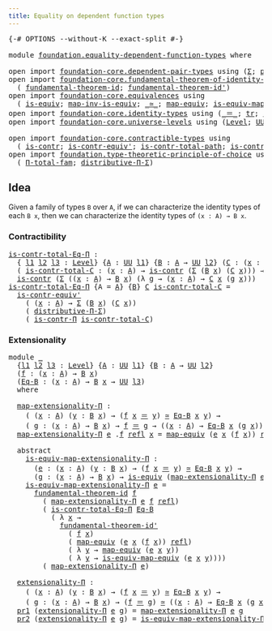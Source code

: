 ```yaml
---
title: Equality on dependent function types
---
```


<pre class="Agda"><a id="62" class="Symbol">{-#</a> <a id="66" class="Keyword">OPTIONS</a> <a id="74" class="Pragma">--without-K</a> <a id="86" class="Pragma">--exact-split</a> <a id="100" class="Symbol">#-}</a>

<a id="105" class="Keyword">module</a> <a id="112" href="foundation.equality-dependent-function-types.html" class="Module">foundation.equality-dependent-function-types</a> <a id="157" class="Keyword">where</a>

<a id="164" class="Keyword">open</a> <a id="169" class="Keyword">import</a> <a id="176" href="foundation-core.dependent-pair-types.html" class="Module">foundation-core.dependent-pair-types</a> <a id="213" class="Keyword">using</a> <a id="219" class="Symbol">(</a><a id="220" href="foundation-core.dependent-pair-types.html#515" class="Record">Σ</a><a id="221" class="Symbol">;</a> <a id="223" href="foundation-core.dependent-pair-types.html#588" class="InductiveConstructor">pair</a><a id="227" class="Symbol">;</a> <a id="229" href="foundation-core.dependent-pair-types.html#605" class="Field">pr1</a><a id="232" class="Symbol">;</a> <a id="234" href="foundation-core.dependent-pair-types.html#617" class="Field">pr2</a><a id="237" class="Symbol">)</a>
<a id="239" class="Keyword">open</a> <a id="244" class="Keyword">import</a> <a id="251" href="foundation-core.fundamental-theorem-of-identity-types.html" class="Module">foundation-core.fundamental-theorem-of-identity-types</a> <a id="305" class="Keyword">using</a>
  <a id="313" class="Symbol">(</a> <a id="315" href="foundation-core.fundamental-theorem-of-identity-types.html#1904" class="Function">fundamental-theorem-id</a><a id="337" class="Symbol">;</a> <a id="339" href="foundation-core.fundamental-theorem-of-identity-types.html#2175" class="Function">fundamental-theorem-id&#39;</a><a id="362" class="Symbol">)</a>
<a id="364" class="Keyword">open</a> <a id="369" class="Keyword">import</a> <a id="376" href="foundation-core.equivalences.html" class="Module">foundation-core.equivalences</a> <a id="405" class="Keyword">using</a>
  <a id="413" class="Symbol">(</a> <a id="415" href="foundation-core.equivalences.html#1556" class="Function">is-equiv</a><a id="423" class="Symbol">;</a> <a id="425" href="foundation-core.equivalences.html#4187" class="Function">map-inv-is-equiv</a><a id="441" class="Symbol">;</a> <a id="443" href="foundation-core.equivalences.html#1621" class="Function Operator">_≃_</a><a id="446" class="Symbol">;</a> <a id="448" href="foundation-core.equivalences.html#1821" class="Function">map-equiv</a><a id="457" class="Symbol">;</a> <a id="459" href="foundation-core.equivalences.html#1876" class="Function">is-equiv-map-equiv</a><a id="477" class="Symbol">)</a>
<a id="479" class="Keyword">open</a> <a id="484" class="Keyword">import</a> <a id="491" href="foundation-core.identity-types.html" class="Module">foundation-core.identity-types</a> <a id="522" class="Keyword">using</a> <a id="528" class="Symbol">(</a><a id="529" href="foundation-core.identity-types.html#1865" class="Function Operator">_＝_</a><a id="532" class="Symbol">;</a> <a id="534" href="foundation-core.identity-types.html#5702" class="Function">tr</a><a id="536" class="Symbol">;</a> <a id="538" href="foundation-core.identity-types.html#1820" class="InductiveConstructor">refl</a><a id="542" class="Symbol">)</a>
<a id="544" class="Keyword">open</a> <a id="549" class="Keyword">import</a> <a id="556" href="foundation-core.universe-levels.html" class="Module">foundation-core.universe-levels</a> <a id="588" class="Keyword">using</a> <a id="594" class="Symbol">(</a><a id="595" href="Agda.Primitive.html#597" class="Postulate">Level</a><a id="600" class="Symbol">;</a> <a id="602" href="foundation-core.universe-levels.html#235" class="Primitive">UU</a><a id="604" class="Symbol">;</a> <a id="606" href="Agda.Primitive.html#810" class="Primitive Operator">_⊔_</a><a id="609" class="Symbol">)</a>

<a id="612" class="Keyword">open</a> <a id="617" class="Keyword">import</a> <a id="624" href="foundation-core.contractible-types.html" class="Module">foundation-core.contractible-types</a> <a id="659" class="Keyword">using</a>
  <a id="667" class="Symbol">(</a> <a id="669" href="foundation-core.contractible-types.html#1006" class="Function">is-contr</a><a id="677" class="Symbol">;</a> <a id="679" href="foundation-core.contractible-types.html#3813" class="Function">is-contr-equiv&#39;</a><a id="694" class="Symbol">;</a> <a id="696" href="foundation-core.contractible-types.html#2046" class="Function">is-contr-total-path</a><a id="715" class="Symbol">;</a> <a id="717" href="foundation-core.contractible-types.html#6898" class="Function">is-contr-Π</a><a id="727" class="Symbol">)</a>
<a id="729" class="Keyword">open</a> <a id="734" class="Keyword">import</a> <a id="741" href="foundation.type-theoretic-principle-of-choice.html" class="Module">foundation.type-theoretic-principle-of-choice</a> <a id="787" class="Keyword">using</a>
  <a id="795" class="Symbol">(</a> <a id="797" href="foundation.type-theoretic-principle-of-choice.html#1269" class="Function">Π-total-fam</a><a id="808" class="Symbol">;</a> <a id="810" href="foundation.type-theoretic-principle-of-choice.html#4367" class="Function">distributive-Π-Σ</a><a id="826" class="Symbol">)</a>
</pre>
## Idea

Given a family of types `B` over `A`, if we can characterize the identity types of each `B x`, then we can characterize the identity types of `(x : A) → B x`.

### Contractibility

<pre class="Agda"><a id="is-contr-total-Eq-Π"></a><a id="1031" href="foundation.equality-dependent-function-types.html#1031" class="Function">is-contr-total-Eq-Π</a> <a id="1051" class="Symbol">:</a>
  <a id="1055" class="Symbol">{</a> <a id="1057" href="foundation.equality-dependent-function-types.html#1057" class="Bound">l1</a> <a id="1060" href="foundation.equality-dependent-function-types.html#1060" class="Bound">l2</a> <a id="1063" href="foundation.equality-dependent-function-types.html#1063" class="Bound">l3</a> <a id="1066" class="Symbol">:</a> <a id="1068" href="Agda.Primitive.html#597" class="Postulate">Level</a><a id="1073" class="Symbol">}</a> <a id="1075" class="Symbol">{</a><a id="1076" href="foundation.equality-dependent-function-types.html#1076" class="Bound">A</a> <a id="1078" class="Symbol">:</a> <a id="1080" href="foundation-core.universe-levels.html#235" class="Primitive">UU</a> <a id="1083" href="foundation.equality-dependent-function-types.html#1057" class="Bound">l1</a><a id="1085" class="Symbol">}</a> <a id="1087" class="Symbol">{</a><a id="1088" href="foundation.equality-dependent-function-types.html#1088" class="Bound">B</a> <a id="1090" class="Symbol">:</a> <a id="1092" href="foundation.equality-dependent-function-types.html#1076" class="Bound">A</a> <a id="1094" class="Symbol">→</a> <a id="1096" href="foundation-core.universe-levels.html#235" class="Primitive">UU</a> <a id="1099" href="foundation.equality-dependent-function-types.html#1060" class="Bound">l2</a><a id="1101" class="Symbol">}</a> <a id="1103" class="Symbol">(</a><a id="1104" href="foundation.equality-dependent-function-types.html#1104" class="Bound">C</a> <a id="1106" class="Symbol">:</a> <a id="1108" class="Symbol">(</a><a id="1109" href="foundation.equality-dependent-function-types.html#1109" class="Bound">x</a> <a id="1111" class="Symbol">:</a> <a id="1113" href="foundation.equality-dependent-function-types.html#1076" class="Bound">A</a><a id="1114" class="Symbol">)</a> <a id="1116" class="Symbol">→</a> <a id="1118" href="foundation.equality-dependent-function-types.html#1088" class="Bound">B</a> <a id="1120" href="foundation.equality-dependent-function-types.html#1109" class="Bound">x</a> <a id="1122" class="Symbol">→</a> <a id="1124" href="foundation-core.universe-levels.html#235" class="Primitive">UU</a> <a id="1127" href="foundation.equality-dependent-function-types.html#1063" class="Bound">l3</a><a id="1129" class="Symbol">)</a> <a id="1131" class="Symbol">→</a>
  <a id="1135" class="Symbol">(</a> <a id="1137" href="foundation.equality-dependent-function-types.html#1137" class="Bound">is-contr-total-C</a> <a id="1154" class="Symbol">:</a> <a id="1156" class="Symbol">(</a><a id="1157" href="foundation.equality-dependent-function-types.html#1157" class="Bound">x</a> <a id="1159" class="Symbol">:</a> <a id="1161" href="foundation.equality-dependent-function-types.html#1076" class="Bound">A</a><a id="1162" class="Symbol">)</a> <a id="1164" class="Symbol">→</a> <a id="1166" href="foundation-core.contractible-types.html#1006" class="Function">is-contr</a> <a id="1175" class="Symbol">(</a><a id="1176" href="foundation-core.dependent-pair-types.html#515" class="Record">Σ</a> <a id="1178" class="Symbol">(</a><a id="1179" href="foundation.equality-dependent-function-types.html#1088" class="Bound">B</a> <a id="1181" href="foundation.equality-dependent-function-types.html#1157" class="Bound">x</a><a id="1182" class="Symbol">)</a> <a id="1184" class="Symbol">(</a><a id="1185" href="foundation.equality-dependent-function-types.html#1104" class="Bound">C</a> <a id="1187" href="foundation.equality-dependent-function-types.html#1157" class="Bound">x</a><a id="1188" class="Symbol">)))</a> <a id="1192" class="Symbol">→</a>
  <a id="1196" href="foundation-core.contractible-types.html#1006" class="Function">is-contr</a> <a id="1205" class="Symbol">(</a><a id="1206" href="foundation-core.dependent-pair-types.html#515" class="Record">Σ</a> <a id="1208" class="Symbol">((</a><a id="1210" href="foundation.equality-dependent-function-types.html#1210" class="Bound">x</a> <a id="1212" class="Symbol">:</a> <a id="1214" href="foundation.equality-dependent-function-types.html#1076" class="Bound">A</a><a id="1215" class="Symbol">)</a> <a id="1217" class="Symbol">→</a> <a id="1219" href="foundation.equality-dependent-function-types.html#1088" class="Bound">B</a> <a id="1221" href="foundation.equality-dependent-function-types.html#1210" class="Bound">x</a><a id="1222" class="Symbol">)</a> <a id="1224" class="Symbol">(λ</a> <a id="1227" href="foundation.equality-dependent-function-types.html#1227" class="Bound">g</a> <a id="1229" class="Symbol">→</a> <a id="1231" class="Symbol">(</a><a id="1232" href="foundation.equality-dependent-function-types.html#1232" class="Bound">x</a> <a id="1234" class="Symbol">:</a> <a id="1236" href="foundation.equality-dependent-function-types.html#1076" class="Bound">A</a><a id="1237" class="Symbol">)</a> <a id="1239" class="Symbol">→</a> <a id="1241" href="foundation.equality-dependent-function-types.html#1104" class="Bound">C</a> <a id="1243" href="foundation.equality-dependent-function-types.html#1232" class="Bound">x</a> <a id="1245" class="Symbol">(</a><a id="1246" href="foundation.equality-dependent-function-types.html#1227" class="Bound">g</a> <a id="1248" href="foundation.equality-dependent-function-types.html#1232" class="Bound">x</a><a id="1249" class="Symbol">)))</a>
<a id="1253" href="foundation.equality-dependent-function-types.html#1031" class="Function">is-contr-total-Eq-Π</a> <a id="1273" class="Symbol">{</a><a id="1274" class="Argument">A</a> <a id="1276" class="Symbol">=</a> <a id="1278" href="foundation.equality-dependent-function-types.html#1278" class="Bound">A</a><a id="1279" class="Symbol">}</a> <a id="1281" class="Symbol">{</a><a id="1282" href="foundation.equality-dependent-function-types.html#1282" class="Bound">B</a><a id="1283" class="Symbol">}</a> <a id="1285" href="foundation.equality-dependent-function-types.html#1285" class="Bound">C</a> <a id="1287" href="foundation.equality-dependent-function-types.html#1287" class="Bound">is-contr-total-C</a> <a id="1304" class="Symbol">=</a>
  <a id="1308" href="foundation-core.contractible-types.html#3813" class="Function">is-contr-equiv&#39;</a>
    <a id="1328" class="Symbol">(</a> <a id="1330" class="Symbol">(</a><a id="1331" href="foundation.equality-dependent-function-types.html#1331" class="Bound">x</a> <a id="1333" class="Symbol">:</a> <a id="1335" href="foundation.equality-dependent-function-types.html#1278" class="Bound">A</a><a id="1336" class="Symbol">)</a> <a id="1338" class="Symbol">→</a> <a id="1340" href="foundation-core.dependent-pair-types.html#515" class="Record">Σ</a> <a id="1342" class="Symbol">(</a><a id="1343" href="foundation.equality-dependent-function-types.html#1282" class="Bound">B</a> <a id="1345" href="foundation.equality-dependent-function-types.html#1331" class="Bound">x</a><a id="1346" class="Symbol">)</a> <a id="1348" class="Symbol">(</a><a id="1349" href="foundation.equality-dependent-function-types.html#1285" class="Bound">C</a> <a id="1351" href="foundation.equality-dependent-function-types.html#1331" class="Bound">x</a><a id="1352" class="Symbol">))</a>
    <a id="1359" class="Symbol">(</a> <a id="1361" href="foundation.type-theoretic-principle-of-choice.html#4367" class="Function">distributive-Π-Σ</a><a id="1377" class="Symbol">)</a>
    <a id="1383" class="Symbol">(</a> <a id="1385" href="foundation-core.contractible-types.html#6898" class="Function">is-contr-Π</a> <a id="1396" href="foundation.equality-dependent-function-types.html#1287" class="Bound">is-contr-total-C</a><a id="1412" class="Symbol">)</a>
</pre>
### Extensionality

<pre class="Agda"><a id="1447" class="Keyword">module</a> <a id="1454" href="foundation.equality-dependent-function-types.html#1454" class="Module">_</a>
  <a id="1458" class="Symbol">{</a><a id="1459" href="foundation.equality-dependent-function-types.html#1459" class="Bound">l1</a> <a id="1462" href="foundation.equality-dependent-function-types.html#1462" class="Bound">l2</a> <a id="1465" href="foundation.equality-dependent-function-types.html#1465" class="Bound">l3</a> <a id="1468" class="Symbol">:</a> <a id="1470" href="Agda.Primitive.html#597" class="Postulate">Level</a><a id="1475" class="Symbol">}</a> <a id="1477" class="Symbol">{</a><a id="1478" href="foundation.equality-dependent-function-types.html#1478" class="Bound">A</a> <a id="1480" class="Symbol">:</a> <a id="1482" href="foundation-core.universe-levels.html#235" class="Primitive">UU</a> <a id="1485" href="foundation.equality-dependent-function-types.html#1459" class="Bound">l1</a><a id="1487" class="Symbol">}</a> <a id="1489" class="Symbol">{</a><a id="1490" href="foundation.equality-dependent-function-types.html#1490" class="Bound">B</a> <a id="1492" class="Symbol">:</a> <a id="1494" href="foundation.equality-dependent-function-types.html#1478" class="Bound">A</a> <a id="1496" class="Symbol">→</a> <a id="1498" href="foundation-core.universe-levels.html#235" class="Primitive">UU</a> <a id="1501" href="foundation.equality-dependent-function-types.html#1462" class="Bound">l2</a><a id="1503" class="Symbol">}</a>
  <a id="1507" class="Symbol">(</a><a id="1508" href="foundation.equality-dependent-function-types.html#1508" class="Bound">f</a> <a id="1510" class="Symbol">:</a> <a id="1512" class="Symbol">(</a><a id="1513" href="foundation.equality-dependent-function-types.html#1513" class="Bound">x</a> <a id="1515" class="Symbol">:</a> <a id="1517" href="foundation.equality-dependent-function-types.html#1478" class="Bound">A</a><a id="1518" class="Symbol">)</a> <a id="1520" class="Symbol">→</a> <a id="1522" href="foundation.equality-dependent-function-types.html#1490" class="Bound">B</a> <a id="1524" href="foundation.equality-dependent-function-types.html#1513" class="Bound">x</a><a id="1525" class="Symbol">)</a>
  <a id="1529" class="Symbol">(</a><a id="1530" href="foundation.equality-dependent-function-types.html#1530" class="Bound">Eq-B</a> <a id="1535" class="Symbol">:</a> <a id="1537" class="Symbol">(</a><a id="1538" href="foundation.equality-dependent-function-types.html#1538" class="Bound">x</a> <a id="1540" class="Symbol">:</a> <a id="1542" href="foundation.equality-dependent-function-types.html#1478" class="Bound">A</a><a id="1543" class="Symbol">)</a> <a id="1545" class="Symbol">→</a> <a id="1547" href="foundation.equality-dependent-function-types.html#1490" class="Bound">B</a> <a id="1549" href="foundation.equality-dependent-function-types.html#1538" class="Bound">x</a> <a id="1551" class="Symbol">→</a> <a id="1553" href="foundation-core.universe-levels.html#235" class="Primitive">UU</a> <a id="1556" href="foundation.equality-dependent-function-types.html#1465" class="Bound">l3</a><a id="1558" class="Symbol">)</a>
  <a id="1562" class="Keyword">where</a>

  <a id="1571" href="foundation.equality-dependent-function-types.html#1571" class="Function">map-extensionality-Π</a> <a id="1592" class="Symbol">:</a>
    <a id="1598" class="Symbol">(</a> <a id="1600" class="Symbol">(</a><a id="1601" href="foundation.equality-dependent-function-types.html#1601" class="Bound">x</a> <a id="1603" class="Symbol">:</a> <a id="1605" href="foundation.equality-dependent-function-types.html#1478" class="Bound">A</a><a id="1606" class="Symbol">)</a> <a id="1608" class="Symbol">(</a><a id="1609" href="foundation.equality-dependent-function-types.html#1609" class="Bound">y</a> <a id="1611" class="Symbol">:</a> <a id="1613" href="foundation.equality-dependent-function-types.html#1490" class="Bound">B</a> <a id="1615" href="foundation.equality-dependent-function-types.html#1601" class="Bound">x</a><a id="1616" class="Symbol">)</a> <a id="1618" class="Symbol">→</a> <a id="1620" class="Symbol">(</a><a id="1621" href="foundation.equality-dependent-function-types.html#1508" class="Bound">f</a> <a id="1623" href="foundation.equality-dependent-function-types.html#1601" class="Bound">x</a> <a id="1625" href="foundation-core.identity-types.html#1865" class="Function Operator">＝</a> <a id="1627" href="foundation.equality-dependent-function-types.html#1609" class="Bound">y</a><a id="1628" class="Symbol">)</a> <a id="1630" href="foundation-core.equivalences.html#1621" class="Function Operator">≃</a> <a id="1632" href="foundation.equality-dependent-function-types.html#1530" class="Bound">Eq-B</a> <a id="1637" href="foundation.equality-dependent-function-types.html#1601" class="Bound">x</a> <a id="1639" href="foundation.equality-dependent-function-types.html#1609" class="Bound">y</a><a id="1640" class="Symbol">)</a> <a id="1642" class="Symbol">→</a>
    <a id="1648" class="Symbol">(</a> <a id="1650" href="foundation.equality-dependent-function-types.html#1650" class="Bound">g</a> <a id="1652" class="Symbol">:</a> <a id="1654" class="Symbol">(</a><a id="1655" href="foundation.equality-dependent-function-types.html#1655" class="Bound">x</a> <a id="1657" class="Symbol">:</a> <a id="1659" href="foundation.equality-dependent-function-types.html#1478" class="Bound">A</a><a id="1660" class="Symbol">)</a> <a id="1662" class="Symbol">→</a> <a id="1664" href="foundation.equality-dependent-function-types.html#1490" class="Bound">B</a> <a id="1666" href="foundation.equality-dependent-function-types.html#1655" class="Bound">x</a><a id="1667" class="Symbol">)</a> <a id="1669" class="Symbol">→</a> <a id="1671" href="foundation.equality-dependent-function-types.html#1508" class="Bound">f</a> <a id="1673" href="foundation-core.identity-types.html#1865" class="Function Operator">＝</a> <a id="1675" href="foundation.equality-dependent-function-types.html#1650" class="Bound">g</a> <a id="1677" class="Symbol">→</a> <a id="1679" class="Symbol">((</a><a id="1681" href="foundation.equality-dependent-function-types.html#1681" class="Bound">x</a> <a id="1683" class="Symbol">:</a> <a id="1685" href="foundation.equality-dependent-function-types.html#1478" class="Bound">A</a><a id="1686" class="Symbol">)</a> <a id="1688" class="Symbol">→</a> <a id="1690" href="foundation.equality-dependent-function-types.html#1530" class="Bound">Eq-B</a> <a id="1695" href="foundation.equality-dependent-function-types.html#1681" class="Bound">x</a> <a id="1697" class="Symbol">(</a><a id="1698" href="foundation.equality-dependent-function-types.html#1650" class="Bound">g</a> <a id="1700" href="foundation.equality-dependent-function-types.html#1681" class="Bound">x</a><a id="1701" class="Symbol">))</a>
  <a id="1706" href="foundation.equality-dependent-function-types.html#1571" class="Function">map-extensionality-Π</a> <a id="1727" href="foundation.equality-dependent-function-types.html#1727" class="Bound">e</a> <a id="1729" class="DottedPattern Symbol">.</a><a id="1730" href="foundation.equality-dependent-function-types.html#1508" class="DottedPattern Bound">f</a> <a id="1732" href="foundation-core.identity-types.html#1820" class="InductiveConstructor">refl</a> <a id="1737" href="foundation.equality-dependent-function-types.html#1737" class="Bound">x</a> <a id="1739" class="Symbol">=</a> <a id="1741" href="foundation-core.equivalences.html#1821" class="Function">map-equiv</a> <a id="1751" class="Symbol">(</a><a id="1752" href="foundation.equality-dependent-function-types.html#1727" class="Bound">e</a> <a id="1754" href="foundation.equality-dependent-function-types.html#1737" class="Bound">x</a> <a id="1756" class="Symbol">(</a><a id="1757" href="foundation.equality-dependent-function-types.html#1508" class="Bound">f</a> <a id="1759" href="foundation.equality-dependent-function-types.html#1737" class="Bound">x</a><a id="1760" class="Symbol">))</a> <a id="1763" href="foundation-core.identity-types.html#1820" class="InductiveConstructor">refl</a>

  <a id="1771" class="Keyword">abstract</a>
    <a id="1784" href="foundation.equality-dependent-function-types.html#1784" class="Function">is-equiv-map-extensionality-Π</a> <a id="1814" class="Symbol">:</a>
      <a id="1822" class="Symbol">(</a><a id="1823" href="foundation.equality-dependent-function-types.html#1823" class="Bound">e</a> <a id="1825" class="Symbol">:</a> <a id="1827" class="Symbol">(</a><a id="1828" href="foundation.equality-dependent-function-types.html#1828" class="Bound">x</a> <a id="1830" class="Symbol">:</a> <a id="1832" href="foundation.equality-dependent-function-types.html#1478" class="Bound">A</a><a id="1833" class="Symbol">)</a> <a id="1835" class="Symbol">(</a><a id="1836" href="foundation.equality-dependent-function-types.html#1836" class="Bound">y</a> <a id="1838" class="Symbol">:</a> <a id="1840" href="foundation.equality-dependent-function-types.html#1490" class="Bound">B</a> <a id="1842" href="foundation.equality-dependent-function-types.html#1828" class="Bound">x</a><a id="1843" class="Symbol">)</a> <a id="1845" class="Symbol">→</a> <a id="1847" class="Symbol">(</a><a id="1848" href="foundation.equality-dependent-function-types.html#1508" class="Bound">f</a> <a id="1850" href="foundation.equality-dependent-function-types.html#1828" class="Bound">x</a> <a id="1852" href="foundation-core.identity-types.html#1865" class="Function Operator">＝</a> <a id="1854" href="foundation.equality-dependent-function-types.html#1836" class="Bound">y</a><a id="1855" class="Symbol">)</a> <a id="1857" href="foundation-core.equivalences.html#1621" class="Function Operator">≃</a> <a id="1859" href="foundation.equality-dependent-function-types.html#1530" class="Bound">Eq-B</a> <a id="1864" href="foundation.equality-dependent-function-types.html#1828" class="Bound">x</a> <a id="1866" href="foundation.equality-dependent-function-types.html#1836" class="Bound">y</a><a id="1867" class="Symbol">)</a> <a id="1869" class="Symbol">→</a>
      <a id="1877" class="Symbol">(</a><a id="1878" href="foundation.equality-dependent-function-types.html#1878" class="Bound">g</a> <a id="1880" class="Symbol">:</a> <a id="1882" class="Symbol">(</a><a id="1883" href="foundation.equality-dependent-function-types.html#1883" class="Bound">x</a> <a id="1885" class="Symbol">:</a> <a id="1887" href="foundation.equality-dependent-function-types.html#1478" class="Bound">A</a><a id="1888" class="Symbol">)</a> <a id="1890" class="Symbol">→</a> <a id="1892" href="foundation.equality-dependent-function-types.html#1490" class="Bound">B</a> <a id="1894" href="foundation.equality-dependent-function-types.html#1883" class="Bound">x</a><a id="1895" class="Symbol">)</a> <a id="1897" class="Symbol">→</a> <a id="1899" href="foundation-core.equivalences.html#1556" class="Function">is-equiv</a> <a id="1908" class="Symbol">(</a><a id="1909" href="foundation.equality-dependent-function-types.html#1571" class="Function">map-extensionality-Π</a> <a id="1930" href="foundation.equality-dependent-function-types.html#1823" class="Bound">e</a> <a id="1932" href="foundation.equality-dependent-function-types.html#1878" class="Bound">g</a><a id="1933" class="Symbol">)</a>
    <a id="1939" href="foundation.equality-dependent-function-types.html#1784" class="Function">is-equiv-map-extensionality-Π</a> <a id="1969" href="foundation.equality-dependent-function-types.html#1969" class="Bound">e</a> <a id="1971" class="Symbol">=</a>
      <a id="1979" href="foundation-core.fundamental-theorem-of-identity-types.html#1904" class="Function">fundamental-theorem-id</a> <a id="2002" href="foundation.equality-dependent-function-types.html#1508" class="Bound">f</a>
        <a id="2012" class="Symbol">(</a> <a id="2014" href="foundation.equality-dependent-function-types.html#1571" class="Function">map-extensionality-Π</a> <a id="2035" href="foundation.equality-dependent-function-types.html#1969" class="Bound">e</a> <a id="2037" href="foundation.equality-dependent-function-types.html#1508" class="Bound">f</a> <a id="2039" href="foundation-core.identity-types.html#1820" class="InductiveConstructor">refl</a><a id="2043" class="Symbol">)</a>
        <a id="2053" class="Symbol">(</a> <a id="2055" href="foundation.equality-dependent-function-types.html#1031" class="Function">is-contr-total-Eq-Π</a> <a id="2075" href="foundation.equality-dependent-function-types.html#1530" class="Bound">Eq-B</a>
          <a id="2090" class="Symbol">(</a> <a id="2092" class="Symbol">λ</a> <a id="2094" href="foundation.equality-dependent-function-types.html#2094" class="Bound">x</a> <a id="2096" class="Symbol">→</a>
            <a id="2110" href="foundation-core.fundamental-theorem-of-identity-types.html#2175" class="Function">fundamental-theorem-id&#39;</a>
              <a id="2148" class="Symbol">(</a> <a id="2150" href="foundation.equality-dependent-function-types.html#1508" class="Bound">f</a> <a id="2152" href="foundation.equality-dependent-function-types.html#2094" class="Bound">x</a><a id="2153" class="Symbol">)</a>
              <a id="2169" class="Symbol">(</a> <a id="2171" href="foundation-core.equivalences.html#1821" class="Function">map-equiv</a> <a id="2181" class="Symbol">(</a><a id="2182" href="foundation.equality-dependent-function-types.html#1969" class="Bound">e</a> <a id="2184" href="foundation.equality-dependent-function-types.html#2094" class="Bound">x</a> <a id="2186" class="Symbol">(</a><a id="2187" href="foundation.equality-dependent-function-types.html#1508" class="Bound">f</a> <a id="2189" href="foundation.equality-dependent-function-types.html#2094" class="Bound">x</a><a id="2190" class="Symbol">))</a> <a id="2193" href="foundation-core.identity-types.html#1820" class="InductiveConstructor">refl</a><a id="2197" class="Symbol">)</a>
              <a id="2213" class="Symbol">(</a> <a id="2215" class="Symbol">λ</a> <a id="2217" href="foundation.equality-dependent-function-types.html#2217" class="Bound">y</a> <a id="2219" class="Symbol">→</a> <a id="2221" href="foundation-core.equivalences.html#1821" class="Function">map-equiv</a> <a id="2231" class="Symbol">(</a><a id="2232" href="foundation.equality-dependent-function-types.html#1969" class="Bound">e</a> <a id="2234" href="foundation.equality-dependent-function-types.html#2094" class="Bound">x</a> <a id="2236" href="foundation.equality-dependent-function-types.html#2217" class="Bound">y</a><a id="2237" class="Symbol">))</a>
              <a id="2254" class="Symbol">(</a> <a id="2256" class="Symbol">λ</a> <a id="2258" href="foundation.equality-dependent-function-types.html#2258" class="Bound">y</a> <a id="2260" class="Symbol">→</a> <a id="2262" href="foundation-core.equivalences.html#1876" class="Function">is-equiv-map-equiv</a> <a id="2281" class="Symbol">(</a><a id="2282" href="foundation.equality-dependent-function-types.html#1969" class="Bound">e</a> <a id="2284" href="foundation.equality-dependent-function-types.html#2094" class="Bound">x</a> <a id="2286" href="foundation.equality-dependent-function-types.html#2258" class="Bound">y</a><a id="2287" class="Symbol">))))</a>
        <a id="2300" class="Symbol">(</a> <a id="2302" href="foundation.equality-dependent-function-types.html#1571" class="Function">map-extensionality-Π</a> <a id="2323" href="foundation.equality-dependent-function-types.html#1969" class="Bound">e</a><a id="2324" class="Symbol">)</a>
  
  <a id="2331" href="foundation.equality-dependent-function-types.html#2331" class="Function">extensionality-Π</a> <a id="2348" class="Symbol">:</a>
    <a id="2354" class="Symbol">(</a> <a id="2356" class="Symbol">(</a><a id="2357" href="foundation.equality-dependent-function-types.html#2357" class="Bound">x</a> <a id="2359" class="Symbol">:</a> <a id="2361" href="foundation.equality-dependent-function-types.html#1478" class="Bound">A</a><a id="2362" class="Symbol">)</a> <a id="2364" class="Symbol">(</a><a id="2365" href="foundation.equality-dependent-function-types.html#2365" class="Bound">y</a> <a id="2367" class="Symbol">:</a> <a id="2369" href="foundation.equality-dependent-function-types.html#1490" class="Bound">B</a> <a id="2371" href="foundation.equality-dependent-function-types.html#2357" class="Bound">x</a><a id="2372" class="Symbol">)</a> <a id="2374" class="Symbol">→</a> <a id="2376" class="Symbol">(</a><a id="2377" href="foundation.equality-dependent-function-types.html#1508" class="Bound">f</a> <a id="2379" href="foundation.equality-dependent-function-types.html#2357" class="Bound">x</a> <a id="2381" href="foundation-core.identity-types.html#1865" class="Function Operator">＝</a> <a id="2383" href="foundation.equality-dependent-function-types.html#2365" class="Bound">y</a><a id="2384" class="Symbol">)</a> <a id="2386" href="foundation-core.equivalences.html#1621" class="Function Operator">≃</a> <a id="2388" href="foundation.equality-dependent-function-types.html#1530" class="Bound">Eq-B</a> <a id="2393" href="foundation.equality-dependent-function-types.html#2357" class="Bound">x</a> <a id="2395" href="foundation.equality-dependent-function-types.html#2365" class="Bound">y</a><a id="2396" class="Symbol">)</a> <a id="2398" class="Symbol">→</a>
    <a id="2404" class="Symbol">(</a> <a id="2406" href="foundation.equality-dependent-function-types.html#2406" class="Bound">g</a> <a id="2408" class="Symbol">:</a> <a id="2410" class="Symbol">(</a><a id="2411" href="foundation.equality-dependent-function-types.html#2411" class="Bound">x</a> <a id="2413" class="Symbol">:</a> <a id="2415" href="foundation.equality-dependent-function-types.html#1478" class="Bound">A</a><a id="2416" class="Symbol">)</a> <a id="2418" class="Symbol">→</a> <a id="2420" href="foundation.equality-dependent-function-types.html#1490" class="Bound">B</a> <a id="2422" href="foundation.equality-dependent-function-types.html#2411" class="Bound">x</a><a id="2423" class="Symbol">)</a> <a id="2425" class="Symbol">→</a> <a id="2427" class="Symbol">(</a><a id="2428" href="foundation.equality-dependent-function-types.html#1508" class="Bound">f</a> <a id="2430" href="foundation-core.identity-types.html#1865" class="Function Operator">＝</a> <a id="2432" href="foundation.equality-dependent-function-types.html#2406" class="Bound">g</a><a id="2433" class="Symbol">)</a> <a id="2435" href="foundation-core.equivalences.html#1621" class="Function Operator">≃</a> <a id="2437" class="Symbol">((</a><a id="2439" href="foundation.equality-dependent-function-types.html#2439" class="Bound">x</a> <a id="2441" class="Symbol">:</a> <a id="2443" href="foundation.equality-dependent-function-types.html#1478" class="Bound">A</a><a id="2444" class="Symbol">)</a> <a id="2446" class="Symbol">→</a> <a id="2448" href="foundation.equality-dependent-function-types.html#1530" class="Bound">Eq-B</a> <a id="2453" href="foundation.equality-dependent-function-types.html#2439" class="Bound">x</a> <a id="2455" class="Symbol">(</a><a id="2456" href="foundation.equality-dependent-function-types.html#2406" class="Bound">g</a> <a id="2458" href="foundation.equality-dependent-function-types.html#2439" class="Bound">x</a><a id="2459" class="Symbol">))</a>
  <a id="2464" href="foundation-core.dependent-pair-types.html#605" class="Field">pr1</a> <a id="2468" class="Symbol">(</a><a id="2469" href="foundation.equality-dependent-function-types.html#2331" class="Function">extensionality-Π</a> <a id="2486" href="foundation.equality-dependent-function-types.html#2486" class="Bound">e</a> <a id="2488" href="foundation.equality-dependent-function-types.html#2488" class="Bound">g</a><a id="2489" class="Symbol">)</a> <a id="2491" class="Symbol">=</a> <a id="2493" href="foundation.equality-dependent-function-types.html#1571" class="Function">map-extensionality-Π</a> <a id="2514" href="foundation.equality-dependent-function-types.html#2486" class="Bound">e</a> <a id="2516" href="foundation.equality-dependent-function-types.html#2488" class="Bound">g</a>
  <a id="2520" href="foundation-core.dependent-pair-types.html#617" class="Field">pr2</a> <a id="2524" class="Symbol">(</a><a id="2525" href="foundation.equality-dependent-function-types.html#2331" class="Function">extensionality-Π</a> <a id="2542" href="foundation.equality-dependent-function-types.html#2542" class="Bound">e</a> <a id="2544" href="foundation.equality-dependent-function-types.html#2544" class="Bound">g</a><a id="2545" class="Symbol">)</a> <a id="2547" class="Symbol">=</a> <a id="2549" href="foundation.equality-dependent-function-types.html#1784" class="Function">is-equiv-map-extensionality-Π</a> <a id="2579" href="foundation.equality-dependent-function-types.html#2542" class="Bound">e</a> <a id="2581" href="foundation.equality-dependent-function-types.html#2544" class="Bound">g</a>
</pre>